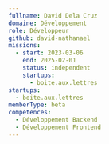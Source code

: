 ```yaml
---
fullname: David Dela Cruz
domaine: Développement
role: Développeur
github: david-nathanael
missions:
  - start: 2023-03-06
    end: 2025-02-01
    status: independent
    startups:
      - boite.aux.lettres
startups:
  - boite.aux.lettres
memberType: beta
competences:
  - Développement Backend
  - Développement Frontend
---
```

